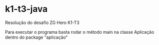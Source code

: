 # k1-t3-java
Resolução do desafio ZG Hero K1-T3

Para executar o programa basta rodar o método main na classe Aplicação dentro do package "aplicação"

